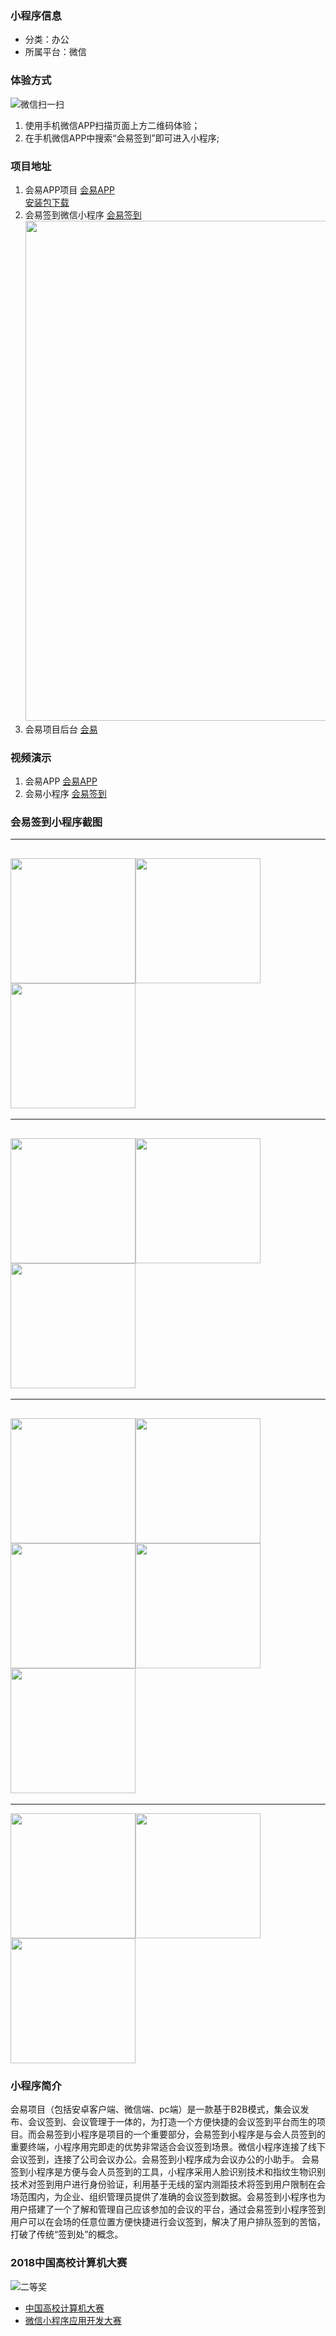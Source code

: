 
### 小程序信息

- 分类：办公
- 所属平台：微信

### 体验方式

![微信扫一扫](imgs/code.png)

1. 使用手机微信APP扫描页面上方二维码体验；
2. 在手机微信APP中搜索“会易签到”即可进入小程序;

### 项目地址
1.  会易APP项目 [会易APP](https://github.com/li-fengjie/hui-yi-app)
<br/>[安装包下载](files/app_huiyi_release_v1.0_1_2018-03-09.apk)
2.  会易签到微信小程序 [会易签到](https://github.com/li-fengjie/hui-yi-miniprogram)
<br/><img src="code.png" width="800"/>
3.  会易项目后台 [会易](https://github.com/li-fengjie/hui-yi-server)

### 视频演示
1.  会易APP [会易APP](https://v.qq.com/x/page/u08847pwwy3.html)
2.  会易小程序 [会易签到](https://v.qq.com/x/page/g068032qqav.html)


### 会易签到小程序截图

---
<img src="imgs/01.png" width="200"/><img src="imgs/02.png" width="200"/><img src="imgs/03.png" width="200"/>
---

---
<img src="imgs/04.png" width="200"/><img src="imgs/05.png" width="200"/><img src="imgs/06.png" width="200"/>
---

---
<img src="imgs/07.png" width="200"/><img src="imgs/08.png" width="200"/><img src="imgs/09.png" width="200"/><img src="imgs/10.png" width="200"/><img src="imgs/11.png" width="200"/>
---

---
<img src="imgs/scan.png" width="200"/><img src="imgs/fig.png" width="200"/><img src="imgs/face.png" width="200"/>

### 小程序简介

会易项目（包括安卓客户端、微信端、pc端）是一款基于B2B模式，集会议发布、会议签到、会议管理于一体的，为打造一个方便快捷的会议签到平台而生的项目。而会易签到小程序是项目的一个重要部分，会易签到小程序是与会人员签到的重要终端，小程序用完即走的优势非常适合会议签到场景。微信小程序连接了线下会议签到，连接了公司会议办公。会易签到小程序成为会议办公的小助手。
会易签到小程序是方便与会人员签到的工具，小程序采用人脸识别技术和指纹生物识别技术对签到用户进行身份验证，利用基于无线的室内测距技术将签到用户限制在会场范围内，为企业、组织管理员提供了准确的会议签到数据。会易签到小程序也为用户搭建了一个了解和管理自己应该参加的会议的平台，通过会易签到小程序签到用户可以在会场的任意位置方便快捷进行会议签到，解决了用户排队签到的苦恼，打破了传统“签到处”的概念。


### 2018中国高校计算机大赛

![二等奖](zs.jpg)
<br/>
- [中国高校计算机大赛](http://www.c4best.cn/gxwxxcxkfs)
- [微信小程序应用开发大赛](https://developers.weixin.qq.com/community/competition)
